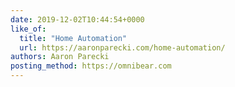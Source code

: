 ```yaml
---
date: 2019-12-02T10:44:54+0000
like_of:
  title: "Home Automation"
  url: https://aaronparecki.com/home-automation/
authors: Aaron Parecki
posting_method: https://omnibear.com
---
```


